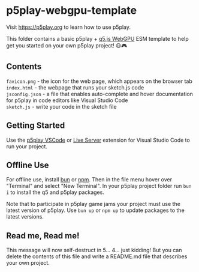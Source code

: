 # p5play-webgpu-template

Visit <https://p5play.org> to learn how to use p5play.

This folder contains a basic p5play + [q5.js WebGPU](https://q5js.org) ESM template to help get you started on your own p5play project! 😃🎮

## Contents

`favicon.png` - the icon for the web page, which appears on the browser tab  
`index.html` - the webpage that runs your sketch.js code  
`jsconfig.json` - a file that enables auto-complete and hover documentation for p5play in code editors like Visual Studio Code  
`sketch.js` - write your code in the sketch file

## Getting Started

Use the [p5play VSCode](https://marketplace.visualstudio.com/items?itemName=quinton-ashley.p5play-vscode) or [Live Server](https://marketplace.visualstudio.com/items?itemName=ritwickdey.LiveServer) extension for Visual Studio Code to run your project.

## Offline Use

For offline use, install [bun](https://bun.sh/) or [npm](https://nodejs.org). Then in the file menu hover over "Terminal" and select "New Terminal". In your p5play project folder run `bun i` to install the q5 and p5play packages.

Note that to participate in p5play game jams your project must use the latest version of p5play. Use `bun up` or `npm up` to update packages to the latest versions.

## Read me, Read me!

This message will now self-destruct in 5... 4... just kidding! But you can delete the contents of this file and write a README.md file that describes your own project.
